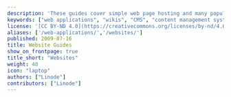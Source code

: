 ```yaml
---
description: 'These guides cover simple web page hosting and many popular web applications.'
keywords: ["web applications", "wikis", "CMS", "content management systems", "WordPress", "Drupal", "magento", "plone", "piwiki", "webmin"]
license: '[CC BY-ND 4.0](https://creativecommons.org/licenses/by-nd/4.0)'
aliases: ['/web-applications/','/websites/']
published: 2009-07-16
title: Website Guides
show_on_frontpage: true
title_short: "Websites"
weight: 40
icon: "laptop"
authors: ["Linode"]
contributors: ["Linode"]
---
```

